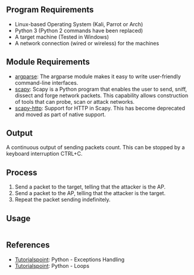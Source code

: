 ## Program Requirements

* Linux-based Operating System (Kali, Parrot or Arch)
* Python 3 (Python 2 commands have been replaced)
* A target machine (Tested in Windows)
* A network connection (wired or wireless) for the machines

## Module Requirements

* [argparse](https://docs.python.org/3/library/argparse.html?highlight=argparse): The argparse module makes it easy to write user-friendly command-line interfaces.
* [scapy](https://scapy.readthedocs.io/en/latest/): Scapy is a Python program that enables the user to send, sniff, dissect and forge network packets. This capability allows construction of tools that can probe, scan or attack networks.
* [scapy-http](https://github.com/invernizzi/scapy-http): Support for HTTP in Scapy. This has become deprecated and moved as part of native support.

## Output

A continuous output of sending packets count. This can be stopped by a keyboard interruption CTRL+C.

## Process

1. Send a packet to the target, telling that the attacker is the AP.
2. Send a packet to the AP, telling that the attacker is the target.
3. Repeat the packet sending indefinitely.

## Usage

```

```

## References

* [Tutorialspoint](https://www.tutorialspoint.com/python/python_exceptions.htm): Python - Exceptions Handling
* [Tutorialspoint](https://www.tutorialspoint.com/python/python_loops.htm): Python - Loops
